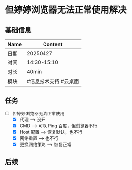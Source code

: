 # 但婷婷浏览器无法正常使用解决

## 基础信息

| Name | Content               |
| ---- | --------------------- |
| 日期 | 20250427              |
| 时间 | 14:30-15:10           |
| 时长 | 40min                 |
| 模块 | #信息技术支持 #云桌面 |

## 任务

- [ ] 但婷婷浏览器无法正常使用
  - [x] 代理 --> 没开
  - [x] CMD --> 可以 Ping 百度，但浏览器不行
  - [x] Host 配置 --> 恢复默认，也不行
  - [x] 网络重置 --> 也不行
  - [x] 更换网络策略 --> 恢复正常

## 后续
